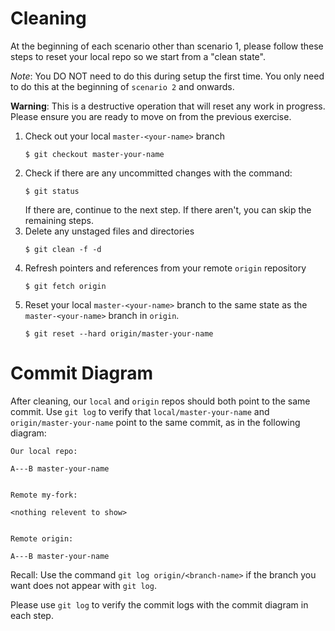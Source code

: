 # Cleaning 
At the beginning of each scenario other than scenario 1, please follow these steps to reset your local repo so we start from a "clean state". 

*Note*: You DO NOT need to do this during setup the first time. You only need to do this at the beginning of `scenario 2` and onwards. 

**Warning**: This is a destructive operation that will reset any work in progress. Please ensure you are ready to move on from the previous exercise. 

1. Check out your local `master-<your-name>` branch
    ```console
    $ git checkout master-your-name
    ```
1. Check if there are any uncommitted changes with the command:
    ```console
    $ git status 
    ```
    If there are, continue to the next step. If there aren't, you can skip the remaining steps. 
1. Delete any unstaged files and directories 
    ```console
    $ git clean -f -d 
    ```
1. Refresh pointers and references from your remote `origin` repository 
    ```console
    $ git fetch origin
    ```
1. Reset your local `master-<your-name>` branch to the same state as the `master-<your-name>` branch in `origin`.
    ```console
    $ git reset --hard origin/master-your-name
    ```


# Commit Diagram

After cleaning, our `local` and `origin` repos should both point to the same commit. Use `git log` to verify that `local/master-your-name` and `origin/master-your-name` point to the same commit, as in the following diagram: 

```
Our local repo:

A---B master-your-name


Remote my-fork:

<nothing relevent to show>


Remote origin:

A---B master-your-name
```

Recall: Use the command `git log origin/<branch-name>` if the branch you want does not appear with `git log`. 

Please use `git log` to verify the commit logs with the commit diagram in each step. 